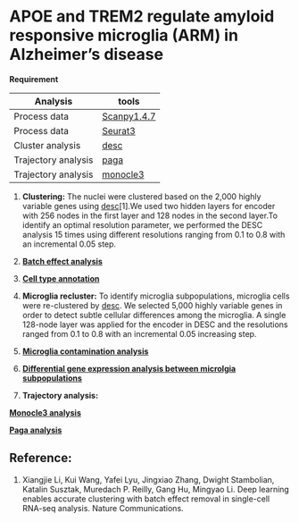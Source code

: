 # APOE and TREM2 regulate amyloid responsive microglia (ARM) in Alzheimer’s disease

**Requirement**

Analysis | tools
------------ | -------------
Process data  | [Scanpy1.4.7](https://icb-scanpy.readthedocs-hosted.com/en/stable/)
Process data  | [Seurat3](https://satijalab.org/seurat/)
Cluster analysis | [desc](https://github.com/eleozzr/desc)
Trajectory analysis  | [paga](https://github.com/theislab/paga)
Trajectory analysis  | [monocle3](https://cole-trapnell-lab.github.io/monocle3/)


1. **Clustering:**
The nuclei were clustered based on the 2,000 highly variable genes using [desc](https://github.com/eleozzr/desc)[1].We used two hidden layers for encoder with 256 nodes in the first layer 
and 128 nodes in the second layer.To identify an optimal resolution parameter, we performed the DESC analysis 15 times 
using different resolutions ranging from 0.1 to 0.8 with an incremental 0.05 step. 

2. [**Batch effect analysis**](docs/batch_effect_analysis.md)

3. [**Cell type annotation**](docs/annotation_cell_type.md)

4. **Microglia recluster:**
To identify microglia subpopulations, microglia cells were re-clustered by [desc](https://github.com/eleozzr/desc). We 
selected 5,000 highly variable genes in order to detect subtle cellular differences among the 
microglia. A single 128-node layer was applied for the encoder in DESC and the resolutions 
ranged from 0.1 to 0.8 with an incremental 0.05 increasing step. 

5. [**Microglia contamination analysis**](docs/contamination.md)

6. [**Differential gene expression analysis between microlgia subpopulations**](docs/degenes.md)

7. **Trajectory analysis:**

  [**Monocle3 analysis**](docs/trajectory_monocle3.Rmd)

  [**Paga analysis**](docs/PAGA_analysis.md)


## Reference:
1. Xiangjie Li, Kui Wang, Yafei Lyu, Jingxiao Zhang, Dwight Stambolian, Katalin Susztak, Muredach P. Reilly, Gang
Hu, Mingyao Li. Deep learning enables accurate clustering with batch effect removal in single-cell RNA-seq analysis. Nature Communications.


